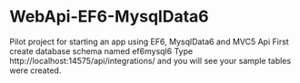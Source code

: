 # WebApi-EF6-MysqlData6
Pilot project for starting an app using EF6, MysqlData6 and MVC5 Api
First create database schema named ef6mysql6
Type http://localhost:14575/api/integrations/ and you will see your sample tables were created.
